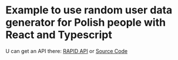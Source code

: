 # Example to use random user data generator for Polish people with React and Typescript
U can get an API there: [RAPID API](https://rapidapi.com/namqe07@gmail.com/api/user-data-generator-for-polish-people/) or [Source Code](https://github.com/naMqe-h/random-user-generator)
